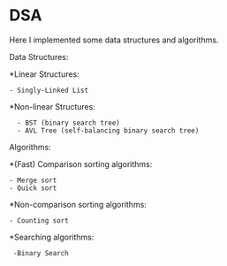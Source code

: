 # DSA
Here I implemented some data structures and algorithms.

Data Structures:

  *Linear Structures:
  
    - Singly-Linked List
    
   *Non-linear Structures:
   
      - BST (binary search tree)
      - AVL Tree (self-balancing binary search tree)


Algorithms:

  *(Fast) Comparison sorting algorithms:
  
    - Merge sort 
    - Quick sort 
    
  *Non-comparison sorting algorithms: 
   
    - Counting sort

  *Searching algorithms:
     
     -Binary Search
